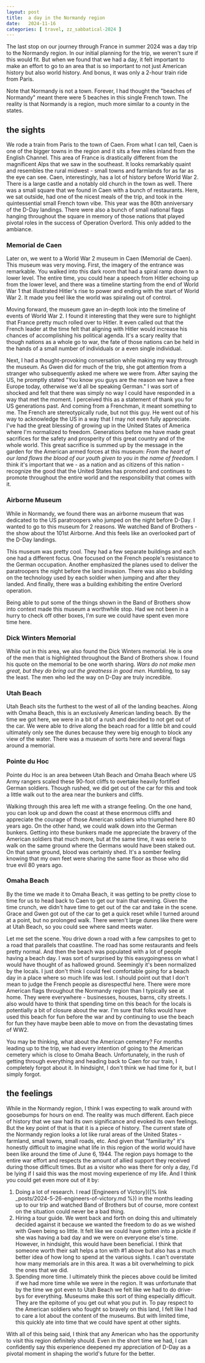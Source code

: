 ```yaml
---
layout: post
title:  a day in the Normandy region
date:   2024-11-16
categories: [ travel, zz_sabbatical-2024 ]
---
```


The last stop on our journey through France in summer
2024 was a day trip to the Normandy region. In our 
initial planning for the trip, we weren't sure if this
would fit. But when we found that we had a day, it 
felt important to make an effort to go to an area that
is so important to not just American history but also
world history. And bonus, it was only a 2-hour train 
ride from Paris.

Note that Normandy is not a town. Forever, I had thought
the "beaches of Normandy" meant there were 5 beaches
in this single French town. The reality is that 
Normandy is a region, much more similar to a county in
the states. 

## the sights 

We rode a train from Paris to the town of Caen. From what
I can tell, Caen is one of the bigger towns in the 
region and it sits a few miles inland from the English 
Channel. This area of France is drastically different 
from the magnificent Alps that we saw in the southeast. 
It looks remarkably quaint and resembles the rural 
midwest - small towns and farmlands for as far as the
eye can see. Caen, interestingly, has a lot of history
before World War 2. There is a large castle and
a notably old church in the town as well. There was a 
small square that we found in Caen with a bunch of 
restaurants. Here, we sat outside, had one of the 
nicest meals of the trip, and took in the quintessential
small French town vibe. This year was the 80th anniversary
of the D-Day landings. There were also a bunch of small
national flags hanging throughout the square in memory
of those nations that played pivotal roles in the success
of Operation Overlord. This only added to the ambiance. 

### Memorial de Caen

Later on, we went to a World War 2 museum in Caen (Memorial
de Caen). This museum was very moving. First, the imagery
of the entrance was remarkable. You walked into this 
dark room that had a spiral ramp down to a lower level. 
The entire time, you could hear a speech from Hitler echoing
up from the lower level, and there was a timeline starting
from the end of World War 1 that illustrated Hitler's rise
to power and ending with the start of World War 2. It 
made you feel like the world was spiraling out
of control. 

Moving forward, the museum gave an in-depth look into the
timeline of events of World War 2. I found it interesting
that they were sure to highlight that France pretty much
rolled over to Hitler. It even called out that the French
leader at the time felt that aligning with Hitler would
increase his chances of accomplishing his political
agenda. It's a scary reality that though nations as a 
whole go to war, the fate of those nations can be held in the 
hands of a small number of individuals or a even single 
individual. 

Next, I had a thought-provoking
conversation while making my way through the museum. As 
Gwen did for much of the trip, she got attention from a 
stranger who subsequently asked me where we were from. After
saying the US, he promptly stated "You know you guys are the
reason we have a free Europe today, otherwise we'd all be 
speaking German." I was sort of shocked and felt that there
was simply no way I could have responded in a way that met
the moment. I perceived this as a statement of 
thank you for US generations past. And coming from a 
Frenchman, it meant something to me. The French are 
stereotypically rude, but not this guy. He went out of his
way to acknowledge the US in a way that I may not even
fully appreciate. I've had the great blessing of growing
up in the United States of America where I'm normalized to
freedom. Generations before me have made great sacrifices
for the safety and prosperity of this great country and
of the whole world. This great sacrifice is summed up by 
the message in the garden for the American armed forces 
at this museum: _From the heart of our land flows the 
blood of our youth given to you in the name of freedom._
I think it's important that we - 
as a nation and as citizens of this nation - 
recognize the good that the United States has promoted and 
continues to promote throughout the entire world and
the responsibility that comes with it.

### Airborne Museum

While in Normandy, we found there was an airborne museum 
that was dedicated to the US paratroopers who jumped
on the night before D-Day. I wanted to go to this museum
for 2 reasons. We watched Band of Brothers - the show about
the 101st Airborne. And this feels like an overlooked part
of the D-Day landings. 

This museum was pretty cool. They had a few separate 
buildings and each one had a different focus. One focused
on the French people's resistance to the German occupation.
Another emphasized the planes used to deliver the 
paratroopers the night before the land invasion. There was
also a building on the technology used by each soldier when
jumping and after they landed. And finally, there was a 
building exhibiting the entire Overlord operation. 

Being able to put some of the things shown in the Band
of Brothers show into context made this museum a worthwhile
stop. Had we not been in a hurry to check off other boxes,
I'm sure we could have spent even more time here.

### Dick Winters Memorial

While out in this area, we also found the Dick Winters
memorial. He is one of the men that is highlighted throughout
the Band of Brothers show. I found his quote on the memorial
to be one worth sharing. _Wars do not make men great, but
they do bring out the greatness in good men._ Humbling, to
say the least. The men who led the way on D-Day are 
truly incredible. 

### Utah Beach

Utah Beach sits the furthest to the west of all of the
landing beaches. Along with Omaha Beach, this is an
exclusively American landing beach. By the time we
got here, we were in a bit of a rush and decided to not
get out of the car. We were able to drive along the
beach road for a little bit and could ultimately only 
see the dunes because they were big enough to block
any view of the water. There was a museum of sorts
here and several flags around a memorial.


### Pointe du Hoc

Pointe du Hoc is an area between Utah Beach and Omaha Beach
where US Army rangers scaled these 90-foot cliffs to
overtake heavily fortified German soldiers. Though 
rushed, we did get out of the car for this and took 
a little walk out to the area near the bunkers and cliffs.

Walking through this area left me with a strange feeling. 
On the one hand, you can look up and down the coast at these 
enormous cliffs and appreciate the courage of those American
soldiers who triumphed here 80 years ago. On the other hand,
we could walk down into the German bunkers. Getting 
into these bunkers made me appreciate the bravery of the
American soldiers that much more, but at the same time, it
was eerie to walk on the same ground where the Germans
would have been staked out. On that same ground, blood was
certainly shed. It's a somber feeling knowing that my
own feet were sharing the same floor as those who did
true evil 80 years ago.  

### Omaha Beach

By the time we made it to Omaha Beach, it was getting to 
be pretty close to time for us to head back to Caen to get
our train that evening. Given the time crunch, we didn't
have time to get out of the car and take in the 
scene. Grace and Gwen got out of the car to get a quick
reset while I turned around at a point, but no prolonged 
walk. There weren't large dunes like there were
at Utah Beach, so you could see where sand meets 
water. 

Let me set the scene.
You drive down a road with a few campsites to get to a road
that parallels that coastline. The road has some restaurants
and feels pretty normal. And then the beach was populated 
with a lot of people having a beach day. I was sort of 
surprised by this easygoingness on what I would have thought
of as hallowed ground. Seemingly it's been normalized by 
the locals. I just don't think I could feel comfortable 
going for a beach day in a place where so much life was
lost. I should point out that I don't mean to judge the French 
people as disrespectful here. There were more American flags throughout
the Normandy region than I typically see at home. They were 
everywhere - businesses, houses, barns, city streets. I also 
would have to think that spending time on this beach for the
locals is potentially a bit of closure about the war. I'm sure
that folks would have used this beach for fun before the war
and by continuing to use the beach for fun they have maybe 
been able to move on from the devastating times of WW2. 

You may be thinking, what about the American cemetery? For 
months leading up to the trip, we had every intention of 
going to the American cemetery which is close to Omaha 
Beach. Unfortunately, in the rush of getting through
everything and heading back to Caen for our train, I 
completely forgot about it. In hindsight, I don't think 
we had time for it, but I simply forgot.  

## the feelings

While in the Normandy region, I think I was expecting to 
walk around with goosebumps for hours on end. The reality
was much different. Each piece of history that we saw had
its own significance and evoked its own feelings. But the
key point of that is that it is a piece of history. The 
current state of the Normandy region looks a lot like rural areas of the United
States - farmland, small towns, small roads, etc. And
given that "familiarity" it's honestly difficult to imagine
what life in this region of the world would have been like
around the time of June 6, 1944. The region pays homage
to the entire war effort and respects the amount 
of allied support they received during those difficult times. 
But as a visitor who was there for only a day, I'd be
lying if I said this was the most moving experience of 
my life. And I think you could get even more out
of it by:
1. Doing a lot of research. I read 
[Engineers of Victory]({% link _posts/2024-5-26-engineers-of-victory.md %}) in
the months leading up to our trip and watched Band of Brothers
but of course, more context on the situation could never be
a bad thing.  
1. Hiring a tour guide. We went back and forth on doing this 
and ultimately decided against it because we wanted the 
freedom to do as we wished with Gwen being so little. It felt
like we could have gotten into a pickle if she was having a 
bad day and we were on everyone else's time. However, in 
hindsight, this would have been beneficial. I think 
that someone worth their salt helps a ton with #1 above but
also has a much better idea of how long to spend at the 
various sights. I can't overstate how many memorials are in
this area. It was a bit overwhelming to pick the ones that
we did.
1. Spending more time. I ultimately think the pieces above
could be limited if we had more time while we were in the
region. It was unfortunate that by the time we got even to 
Utah Beach we felt like we had to do drive-bys for 
everything. Museums make this sort of thing especially 
difficult. They are the epitome of you get out what you 
put in. To pay respect to the American soldiers
who fought so bravely on this land, I felt like I had to 
care a lot about the content of the museums. But with limited
time, this quickly ate into time that we could have spent
at other sights. 


With all of this being said, I think that any
American who has the opportunity to visit this region
definitely should. Even in the short time we had, I can 
confidently say this experience deepened my appreciation 
of D-Day as a pivotal moment in shaping the world's 
future for the better.